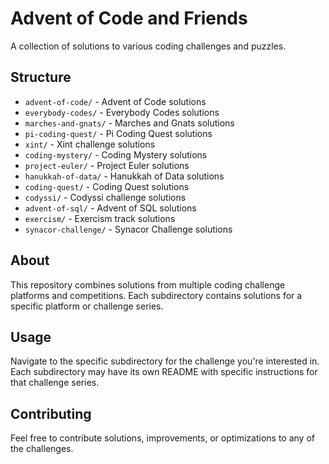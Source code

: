 # Advent of Code and Friends

A collection of solutions to various coding challenges and puzzles.

## Structure

- `advent-of-code/` - Advent of Code solutions
- `everybody-codes/` - Everybody Codes solutions
- `marches-and-gnats/` - Marches and Gnats solutions
- `pi-coding-quest/` - Pi Coding Quest solutions
- `xint/` - Xint challenge solutions
- `coding-mystery/` - Coding Mystery solutions
- `project-euler/` - Project Euler solutions
- `hanukkah-of-data/` - Hanukkah of Data solutions
- `coding-quest/` - Coding Quest solutions
- `codyssi/` - Codyssi challenge solutions
- `advent-of-sql/` - Advent of SQL solutions
- `exercism/` - Exercism track solutions
- `synacor-challenge/` - Synacor Challenge solutions

## About

This repository combines solutions from multiple coding challenge platforms and competitions. Each subdirectory contains solutions for a specific platform or challenge series.

## Usage

Navigate to the specific subdirectory for the challenge you're interested in. Each subdirectory may have its own README with specific instructions for that challenge series.

## Contributing

Feel free to contribute solutions, improvements, or optimizations to any of the challenges.
